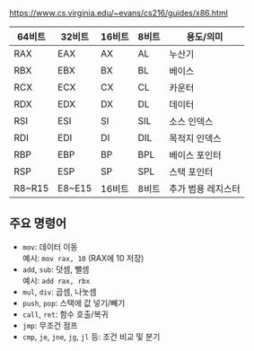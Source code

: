

https://www.cs.virginia.edu/~evans/cs216/guides/x86.html

| 64비트   | 32비트   | 16비트 | 8비트 | 용도/의미      |
| ------ | ------ | ---- | --- | ---------- |
| RAX    | EAX    | AX   | AL  | 누산기        |
| RBX    | EBX    | BX   | BL  | 베이스        |
| RCX    | ECX    | CX   | CL  | 카운터        |
| RDX    | EDX    | DX   | DL  | 데이터        |
| RSI    | ESI    | SI   | SIL | 소스 인덱스     |
| RDI    | EDI    | DI   | DIL | 목적지 인덱스    |
| RBP    | EBP    | BP   | BPL | 베이스 포인터    |
| RSP    | ESP    | SP   | SPL | 스택 포인터     |
| R8~R15 | E8~E15 | 16비트 | 8비트 | 추가 범용 레지스터 |


## 주요 명령어

- `mov`: 데이터 이동  
    예시: `mov rax, 10` (RAX에 10 저장)
- `add`, `sub`: 덧셈, 뺄셈  
    예시: `add rax, rbx`
- `mul`, `div`: 곱셈, 나눗셈
- `push`, `pop`: 스택에 값 넣기/빼기
- `call`, `ret`: 함수 호출/복귀
- `jmp`: 무조건 점프
- `cmp`, `je`, `jne`, `jg`, `jl` 등: 조건 비교 및 분기

